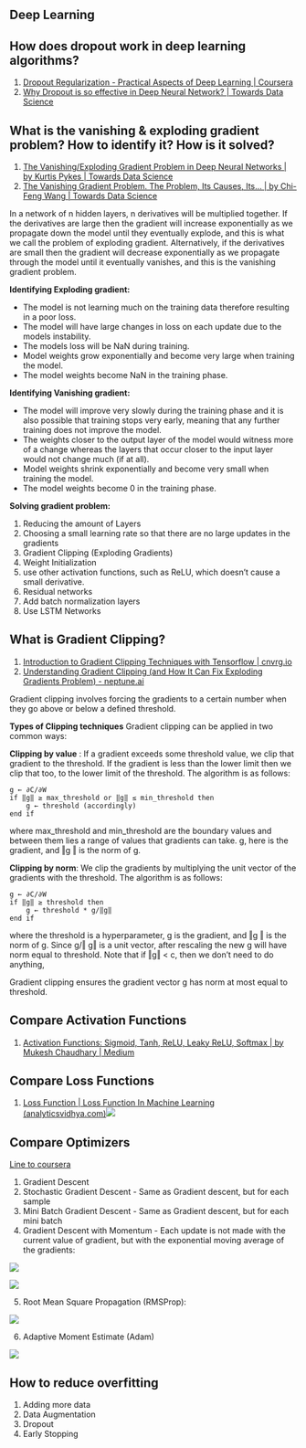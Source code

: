 ## Deep Learning

## How does dropout work in deep learning algorithms?
1. [Dropout Regularization - Practical Aspects of Deep Learning | Coursera](https://www.coursera.org/lecture/deep-neural-network/dropout-regularization-eM33A)
1. [Why Dropout is so effective in Deep Neural Network? | Towards Data Science](https://towardsdatascience.com/introduction-to-dropout-to-regularize-deep-neural-network-8e9d6b1d4386)

## What is the vanishing & exploding gradient problem? How to identify it? How is it solved?
1. [The Vanishing/Exploding Gradient Problem in Deep Neural Networks | by Kurtis Pykes | Towards Data Science](https://towardsdatascience.com/the-vanishing-exploding-gradient-problem-in-deep-neural-networks-191358470c11)
1. [The Vanishing Gradient Problem. The Problem, Its Causes, Its… | by Chi-Feng Wang | Towards Data Science](https://towardsdatascience.com/the-vanishing-gradient-problem-69bf08b15484)

In a network of n hidden layers, n derivatives will be multiplied together. If the derivatives are large then the gradient will increase exponentially as we propagate down the model until they eventually explode, and this is what we call the problem of exploding gradient. Alternatively, if the derivatives are small then the gradient will decrease exponentially as we propagate through the model until it eventually vanishes, and this is the vanishing gradient problem.

**Identifying Exploding gradient:**

- The model is not learning much on the training data therefore resulting in a poor loss.
- The model will have large changes in loss on each update due to the models instability.
- The models loss will be NaN during training.
- Model weights grow exponentially and become very large when training the model.
- The model weights become NaN in the training phase.

**Identifying Vanishing gradient:**

- The model will improve very slowly during the training phase and it is also possible that training stops very early, meaning that any further training does not improve the model.
- The weights closer to the output layer of the model would witness more of a change whereas the layers that occur closer to the input layer would not change much (if at all).
- Model weights shrink exponentially and become very small when training the model.
- The model weights become 0 in the training phase.

**Solving gradient problem:**
1. Reducing the amount of Layers
1. Choosing a small learning rate so that there are no large updates in the gradients
1. Gradient Clipping (Exploding Gradients)
1. Weight Initialization
1. use other activation functions, such as ReLU, which doesn’t cause a small derivative.
1. Residual networks
1. Add batch normalization layers
1. Use LSTM Networks

## What is Gradient Clipping?
1. [Introduction to Gradient Clipping Techniques with Tensorflow | cnvrg.io](https://cnvrg.io/gradient-clipping/#:~:text=%20Gradient%20clipping%20can%20be%20applied%20in%20two,by%20value%202%20Clipping%20by%20norm%20More%20)
1. [Understanding Gradient Clipping (and How It Can Fix Exploding Gradients Problem) - neptune.ai](https://neptune.ai/blog/understanding-gradient-clipping-and-how-it-can-fix-exploding-gradients-problem)

Gradient clipping involves forcing the gradients to a certain number when they go above or below a defined threshold. 

**Types of Clipping techniques**
Gradient clipping can be applied in two common ways:

**Clipping by value** : If a gradient exceeds some threshold value, we clip that gradient to the threshold. If the gradient is less than the lower limit then we clip that too, to the lower limit of the threshold. The algorithm is as follows:

    g ← ∂C/∂W
    if ‖g‖ ≥ max_threshold or ‖g‖ ≤ min_threshold then
        g ← threshold (accordingly)
    end if
where max\_threshold and min\_threshold are the boundary values and between them lies a range of values that gradients can take. g, here is the gradient, and  ‖g ‖ is the norm of g. 

**Clipping by norm**: We clip the gradients by multiplying the unit vector of the gradients with the threshold. 
The algorithm is as follows:

    g ← ∂C/∂W
    if ‖g‖ ≥ threshold then
        g ← threshold * g/‖g‖
    end if
where the threshold is a hyperparameter, g is the gradient, and  ‖g ‖ is the norm of g. Since g/‖ g‖ is a unit vector, after rescaling the new g will have norm equal to threshold. Note that if  ‖g‖ < c, then we don’t need to do anything,

Gradient clipping ensures the gradient vector g has norm at most equal to threshold. 

## Compare Activation Functions
1. [Activation Functions: Sigmoid, Tanh, ReLU, Leaky ReLU, Softmax | by Mukesh Chaudhary | Medium](https://medium.com/@cmukesh8688/activation-functions-sigmoid-tanh-relu-leaky-relu-softmax-50d3778dcea5)

## Compare Loss Functions
1. [Loss Function | Loss Function In Machine Learning (analyticsvidhya.com)](https://www.analyticsvidhya.com/blog/2019/08/detailed-guide-7-loss-functions-machine-learning-python-code/)![](Aspose.Words.b499c499-1cb7-4a67-bd0b-7d4698e5c020.030.png)

## Compare Optimizers
[Line to coursera](https://www.coursera.org/learn/deep-neural-network/lecture/qcogH/mini-batch-gradient-descent)

1. Gradient Descent
1. Stochastic Gradient Descent - Same as Gradient descent, but for each sample
1. Mini Batch Gradient Descent - Same as Gradient descent, but for each mini batch
1. Gradient Descent with Momentum - Each update is not made with the current value of gradient, but with the exponential moving average of the gradients:                                   

![](images/ds-interview/Aspose.Words.b499c499-1cb7-4a67-bd0b-7d4698e5c020.031.png)

![](images/ds-interview/Aspose.Words.b499c499-1cb7-4a67-bd0b-7d4698e5c020.032.png)

5. Root Mean Square Propagation (RMSProp):

![](images/ds-interview/Aspose.Words.b499c499-1cb7-4a67-bd0b-7d4698e5c020.033.png)

6. Adaptive Moment Estimate (Adam)

![](images/ds-interview/Aspose.Words.b499c499-1cb7-4a67-bd0b-7d4698e5c020.034.png)

## How to reduce overfitting

1. Adding more data 
2. Data Augmentation 
3. Dropout
4. Early Stopping

